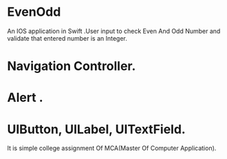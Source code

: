 # EvenOdd
An IOS application in Swift .User input to check Even And Odd Number and validate that entered number is an Integer.


# Navigation Controller.
# Alert .
# UIButton, UILabel, UITextField.

It is simple college assignment Of MCA(Master Of Computer Application).
 
